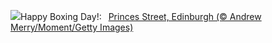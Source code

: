 ![](https://www.bing.com/th?id=OHR.PrincesStreetEdinburgh_EN-GB8368350415_UHD.jpg&w=1000)Happy Boxing Day!:&nbsp;&ensp;[Princes Street, Edinburgh (© Andrew Merry/Moment/Getty Images)](https://www.bing.com/th?id=OHR.PrincesStreetEdinburgh_EN-GB8368350415_UHD.jpg)
<br><br/>
